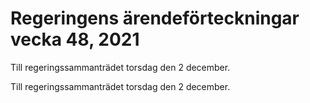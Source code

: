 # Regeringens ärendeförteckningar vecka 48, 2021

Till regeringssammanträdet torsdag den 2 december.

Till regeringssammanträdet torsdag den 2 december.
